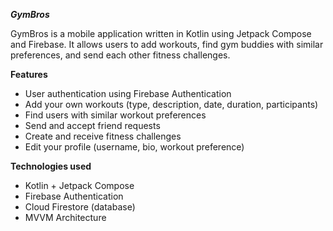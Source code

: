 ***GymBros***

GymBros is a mobile application written in Kotlin using Jetpack Compose and Firebase. 
It allows users to add workouts, find gym buddies with similar preferences, and send each other fitness challenges.


**Features**
- User authentication using Firebase Authentication
- Add your own workouts (type, description, date, duration, participants)
- Find users with similar workout preferences
- Send and accept friend requests
- Create and receive fitness challenges
- Edit your profile (username, bio, workout preference)

**Technologies used**
- Kotlin + Jetpack Compose
- Firebase Authentication
- Cloud Firestore (database)
- MVVM Architecture
